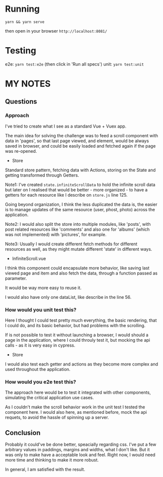 # Running

`yarn && yarn serve`

then open in your browser `http://localhost:8081/`

# Testing

e2e: `yarn test:e2e` (then click in 'Run all specs')
unit: `yarn test:unit`

# MY NOTES

## Questions
### Approach

I've tried to create what I see as a standard Vue + Vuex app.

The main idea for solving the challenge was to feed a scroll
component with data in 'pages', so that last page viewed, and element,
would be always saved in browser, and could be easily loaded and fetched
again if the page was re-opened.

- Store

Standard store pattern, fetching data with Actions, storing on the State
and getting transformed through Getters.

Note1: I've created `state.infiniteScrollData` to hold the infinite
scroll data but later on I realised that would be better - more organized -
to have a getters for each resource like I describe on `store.js` line 125.

Going beyond organization, I think the less duplicated the data is,
the easier is to manage updates of the same resource (user, phost, photo)
across the application.

Note2: I would also split the store into multiple modules, like 'posts', with
post related resources like 'comments' and also one for 'albums' (which was not implemented)
with 'pictures', for example.

Note3: Usually I would create different fetch methods for different resources
as well, as they might mutate different 'state' in different ways.

- InfiniteScroll.vue

I think this component could encapsulate more behavior, like saving last viewed
page and item and also fetch the data, through a function passed as parameter.

It would be way more easy to reuse it.

I would also have only one dataList, like describe in the line 56.

### How would you unit test this?

Here I thought I could test pretty much everything, the basic
rendering, that I could do, and its basic behavior, but had problems with the scrolling.

If is not possible to test it without launching a browser, I would should a page
in the application, where I could throuly test it, but mocking the api calls -
as it is very easy in cypress.

- Store

I would also test each getter and actions as they become more complex and used
throughout the application.

### How would you e2e test this?

The approach here would be to test it integrated with other components, simulating
the critical application use cases.

As I couldn't make the scroll behavior work in the unit test I tested the component here.
I would also here, as mentioned before, mock the api requets, to avoid the hassle of spinning
up a server.

## Conclusion

Probably it could've be done better, speacially regarding css. I've put a few
arbitrary values in paddings, margins and widths, what I don't like. But it was
only to make have a acceptable look and feel. Right now, I would need more time
and thinking to make it more robust.

In general, I am satisfied with the result.
